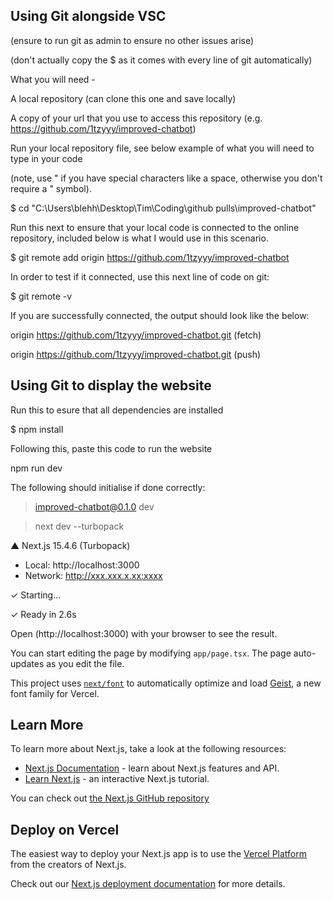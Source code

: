 ## Using Git alongside VSC
(ensure to run git as admin to ensure no other issues arise)

(don't actually copy the $ as it comes with every line of git automatically)

What you will need - 

A local repository (can clone this one and save locally)

A copy of your url that you use to access this repository (e.g. https://github.com/1tzyyy/improved-chatbot)

Run your local repository file, see below example of what you will need to type in your code 

(note, use " if you have special characters like a space, otherwise you don't require a " symbol).

$ cd "C:\Users\blehh\Desktop\Tim\Coding\github pulls\improved-chatbot"

Run this next to ensure that your local code is connected to the online repository, included below is what I would use in this scenario.

$ git remote add origin https://github.com/1tzyyy/improved-chatbot

In order to test if it connected, use this next line of code on git:

$ git remote -v

If you are successfully connected, the output should look like the below:

origin  https://github.com/1tzyyy/improved-chatbot.git (fetch)

origin  https://github.com/1tzyyy/improved-chatbot.git (push)

## Using Git to display the website

Run this to esure that all dependencies are installed

$ npm install

Following this, paste this code to run the website

npm run dev

The following should initialise if done correctly:

> improved-chatbot@0.1.0 dev

> next dev --turbopack

   ▲ Next.js 15.4.6 (Turbopack)
   - Local:        http://localhost:3000
   - Network:      http://xxx.xxx.x.xx:xxxx

 ✓ Starting...

 ✓ Ready in 2.6s

Open (http://localhost:3000) with your browser to see the result.

You can start editing the page by modifying `app/page.tsx`. The page auto-updates as you edit the file.

This project uses [`next/font`](https://nextjs.org/docs/app/building-your-application/optimizing/fonts) to automatically optimize and load [Geist](https://vercel.com/font), a new font family for Vercel.

## Learn More

To learn more about Next.js, take a look at the following resources:

- [Next.js Documentation](https://nextjs.org/docs) - learn about Next.js features and API.
- [Learn Next.js](https://nextjs.org/learn) - an interactive Next.js tutorial.

You can check out [the Next.js GitHub repository](https://github.com/vercel/next.js)

## Deploy on Vercel

The easiest way to deploy your Next.js app is to use the [Vercel Platform](https://vercel.com/new?utm_medium=default-template&filter=next.js&utm_source=create-next-app&utm_campaign=create-next-app-readme) from the creators of Next.js.

Check out our [Next.js deployment documentation](https://nextjs.org/docs/app/building-your-application/deploying) for more details.
